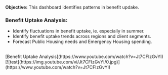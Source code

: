 **Objective:** This dashboard identifies patterns in benefit updake.

### Benefit Uptake Analysis:
- Identify fluctuations in benefit uptake, ie. especially in summer.
- Identify benefit uptake trends across regions and client segments.
- Forecast Public Housing needs and Emergency Housing spending.

<br>
[Benefit Uptake Analysis](https://www.youtube.com/watch?v=Jt7CFIzGvYI)
[![test](https://img.youtube.com/vi/Jt7CFIzGvYI/0.jpg)](https://www.youtube.com/watch?v=Jt7CFIzGvYI)
